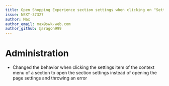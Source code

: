 ```yaml
---
title: Open Shopping Experience section settings when clicking on "Setting" in the context menu
issue: NEXT-37327
author: Max
author_email: max@swk-web.com
author_github: @aragon999
---
```

# Administration
* Changed the behavior when clicking the settings item of the context menu of a section to open the section settings instead of opening the page settings and throwing an error
